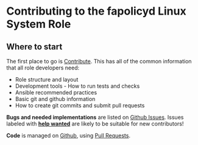 # Contributing to the fapolicyd Linux System Role

## Where to start

The first place to go is [Contribute](https://linux-system-roles.github.io/contribute.html).
This has all of the common information that all role developers need:

* Role structure and layout
* Development tools - How to run tests and checks
* Ansible recommended practices
* Basic git and github information
* How to create git commits and submit pull requests

**Bugs and needed implementations** are listed on
[Github Issues](https://github.com/fedora.linux_system_roles.fapolicyd/issues).
Issues labeled with
[**help wanted**](https://github.com/fedora.linux_system_roles.fapolicyd/issues?q=is%3Aissue+is%3Aopen+label%3A%22help+wanted%22)
are likely to be suitable for new contributors!

**Code** is managed on [Github](https://github.com/fedora.linux_system_roles.fapolicyd), using
[Pull Requests](https://help.github.com/en/github/collaborating-with-issues-and-pull-requests/about-pull-requests).
